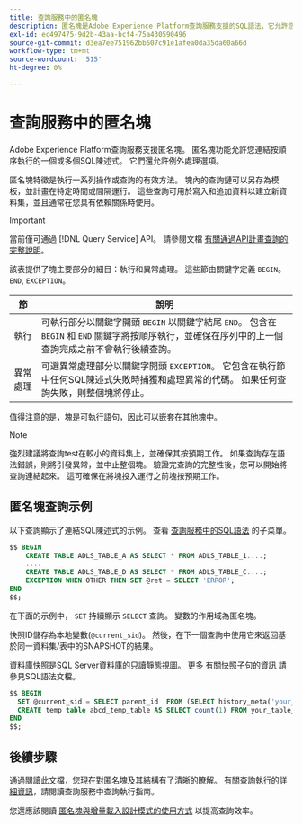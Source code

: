 ```yaml
---
title: 查詢服務中的匿名塊
description: 匿名塊是Adobe Experience Platform查詢服務支援的SQL語法，它允許您高效地執行查詢序列
exl-id: ec497475-9d2b-43aa-bcf4-75a430590496
source-git-commit: d3ea7ee751962bb507c91e1afea0da35da60a66d
workflow-type: tm+mt
source-wordcount: '515'
ht-degree: 0%

---
```


# 查詢服務中的匿名塊

Adobe Experience Platform查詢服務支援匿名塊。 匿名塊功能允許您連結按順序執行的一個或多個SQL陳述式。 它們還允許例外處理選項。

匿名塊特徵是執行一系列操作或查詢的有效方法。 塊內的查詢鏈可以另存為模板，並計畫在特定時間或間隔運行。 這些查詢可用於寫入和追加資料以建立新資料集，並且通常在您具有依賴關係時使用。

>[!IMPORTANT]
>
>當前僅可通過 [!DNL Query Service] API。 請參閱文檔 [有關通過API計畫查詢的完整說明](../api/scheduled-queries.md)。

該表提供了塊主要部分的細目：執行和異常處理。 這些節由關鍵字定義 `BEGIN`。 `END`, `EXCEPTION`。

| 節 | 說明 |
|---|---|
| 執行 | 可執行部分以關鍵字開頭 `BEGIN` 以關鍵字結尾 `END`。 包含在 `BEGIN` 和 `END` 關鍵字將按順序執行，並確保在序列中的上一個查詢完成之前不會執行後續查詢。 |
| 異常處理 | 可選異常處理部分以關鍵字開頭 `EXCEPTION`。 它包含在執行節中任何SQL陳述式失敗時捕獲和處理異常的代碼。 如果任何查詢失敗，則整個塊將停止。 |

值得注意的是，塊是可執行語句，因此可以嵌套在其他塊中。

>[!NOTE]
>
> 強烈建議將查詢test在較小的資料集上，並確保其按預期工作。 如果查詢存在語法錯誤，則將引發異常，並中止整個塊。 驗證完查詢的完整性後，您可以開始將查詢連結起來。 這可確保在將塊投入運行之前塊按預期工作。

## 匿名塊查詢示例

以下查詢顯示了連結SQL陳述式的示例。 查看 [查詢服務中的SQL語法](../sql/syntax.md) 的子菜單。

```SQL
$$ BEGIN
    CREATE TABLE ADLS_TABLE_A AS SELECT * FROM ADLS_TABLE_1....;
    ....
    CREATE TABLE ADLS_TABLE_D AS SELECT * FROM ADLS_TABLE_C....; 
    EXCEPTION WHEN OTHER THEN SET @ret = SELECT 'ERROR';
END
$$;
```

在下面的示例中， `SET` 持續顯示 `SELECT` 查詢。 變數的作用域為匿名塊。

快照ID儲存為本地變數(`@current_sid`)。 然後，在下一個查詢中使用它來返回基於同一資料集/表中的SNAPSHOT的結果。

資料庫快照是SQL Server資料庫的只讀靜態視圖。 更多 [有關快照子句的資訊](../sql/syntax.md#SNAPSHOT-clause) 請參見SQL語法文檔。

```SQL
$$ BEGIN                                             
  SET @current_sid = SELECT parent_id  FROM (SELECT history_meta('your_table_name')) WHERE  is_current = true;
  CREATE temp table abcd_temp_table AS SELECT count(1) FROM your_table_name  SNAPSHOT SINCE @current_sid;                                                                                           
END
$$;
```

## 後續步驟

通過閱讀此文檔，您現在對匿名塊及其結構有了清晰的瞭解。 [有關查詢執行的詳細資訊](../best-practices/writing-queries.md)，請閱讀查詢服務中查詢執行指南。

您還應該閱讀 [匿名塊與增量載入設計模式的使用方式](./incremental-load.md) 以提高查詢效率。
